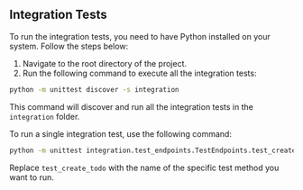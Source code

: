 ## Integration Tests

To run the integration tests, you need to have Python installed on your system. Follow the steps below:

1. Navigate to the root directory of the project.
2. Run the following command to execute all the integration tests:

```sh
python -m unittest discover -s integration
```

This command will discover and run all the integration tests in the `integration` folder.

To run a single integration test, use the following command:

```sh
python -m unittest integration.test_endpoints.TestEndpoints.test_create_todo
```

Replace `test_create_todo` with the name of the specific test method you want to run.
